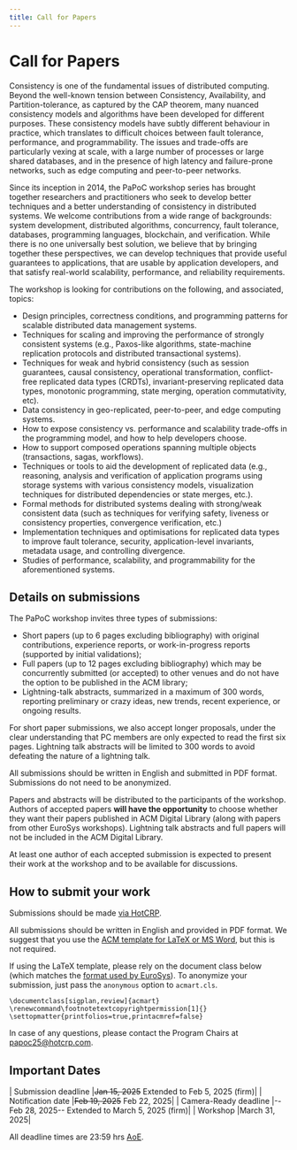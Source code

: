 ```yaml
---
title: Call for Papers
---
```


# Call for Papers

Consistency is one of the fundamental issues of distributed computing. 
Beyond the well-known tension between Consistency, Availability, and Partition-tolerance, as captured by the CAP theorem, many nuanced consistency models and algorithms have been developed for different purposes. 
These consistency models have subtly different behaviour in practice, which translates to difficult choices between fault tolerance, performance, and programmability.
The issues and trade-offs are particularly vexing at scale, with a large number of processes or large shared databases, and in the presence of high latency and failure-prone networks, such as edge computing and peer-to-peer networks.

Since its inception in 2014, the PaPoC workshop series has brought together researchers and practitioners who seek to develop better techniques and a better understanding of consistency in distributed systems. 
We welcome contributions from a wide range of backgrounds: system development, distributed algorithms, concurrency, fault tolerance, databases, programming languages, blockchain, and verification. 
While there is no one universally best solution, we believe that by bringing together these perspectives, we can develop techniques that provide useful guarantees to applications, that are usable by application developers, and that satisfy real-world scalability, performance, and reliability requirements.

The workshop is looking for contributions on the following, and associated, topics:

* Design principles, correctness conditions, and programming patterns for scalable distributed data management systems.
* Techniques for scaling and improving the performance of strongly consistent systems (e.g., Paxos-like algorithms, state-machine replication protocols and distributed transactional systems).
* Techniques for weak and hybrid consistency (such as session guarantees, causal consistency, operational transformation, conflict-free replicated data types (CRDTs), invariant-preserving replicated data types, monotonic programming, state merging, operation commutativity, etc).
* Data consistency in geo-replicated, peer-to-peer, and edge computing systems.
* How to expose consistency vs. performance and scalability trade-offs in the programming model, and how to help developers choose.
* How to support composed operations spanning multiple objects (transactions, sagas, workflows).
* Techniques or tools to aid the development of replicated data (e.g., reasoning, analysis and verification of application programs using storage systems with various consistency models, visualization techniques for distributed dependencies or state merges, etc.).
* Formal methods for distributed systems dealing with strong/weak consistent data (such as techniques for verifying safety, liveness or consistency properties, convergence verification, etc.) 
* Implementation techniques and optimisations for replicated data types to improve fault tolerance, security, application-level invariants, metadata usage, and controlling divergence.
* Studies of performance, scalability, and programmability for the aforementioned systems.


## Details on submissions

The PaPoC workshop invites three types of submissions: 
* Short papers (up to 6 pages excluding bibliography) with original contributions, experience reports, or work-in-progress reports (supported by initial validations); 
* Full papers (up to 12 pages excluding bibliography) which may be concurrently submitted (or accepted) to other venues and do not have the option to be published in the ACM library; 
* Lightning-talk abstracts, summarized in a maximum of 300 words, reporting preliminary or crazy ideas, new trends, recent experience, or ongoing results. 


For short paper submissions, we also accept longer proposals, under the clear understanding that PC members are only expected to read the first six pages. 
Lightning talk abstracts will be limited to 300 words to avoid defeating the nature of a lightning talk.

All submissions should be written in English and submitted in PDF format. Submissions do not need to be anonymized.

Papers and abstracts will be distributed to the participants of the workshop. Authors of accepted papers **will have the opportunity** to choose whether they want their papers published in ACM Digital Library (along with papers from other EuroSys workshops).  Lightning talk abstracts and full papers will not be included in the ACM Digital Library.

At least one author of each accepted submission is expected to present their work at the workshop and to be available for discussions.

## How to submit your work

Submissions should be made [via HotCRP](https://papoc25.hotcrp.com/).

All submissions should be written in English and provided in PDF format. 
We suggest that you use the [ACM template for LaTeX or MS Word](https://www.acm.org/publications/proceedings-template), but this is not required.

If using the LaTeX template, please rely on the document class below (which matches the [format used by EuroSys](https://github.com/papoc-workshop/2025/tree/main/welcome_acm_dl)). 
To anonymize your submission, just pass the `anonymous` option to `acmart.cls`.

	\documentclass[sigplan,review]{acmart}
	\renewcommand\footnotetextcopyrightpermission[1]{}
	\settopmatter{printfolios=true,printacmref=false}

In case of any questions, please contact the Program Chairs at [papoc25@hotcrp.com](mailto:papoc25@hotcrp.com).

## Important Dates

| Submission deadline   |~~Jan 15, 2025~~ Extended to Feb 5, 2025 (firm)|
| Notification date     |~~Feb 19, 2025~~ Feb 22, 2025|
| Camera-Ready deadline |--Feb 28, 2025-- Extended to March 5, 2025 (firm)|
| Workshop              |March 31, 2025|

All deadline times are 23:59 hrs
[AoE](https://www.timeanddate.com/time/zones/aoe).
